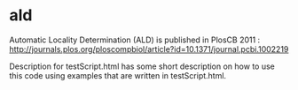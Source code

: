 # ald

Automatic Locality Determination (ALD) is published in PlosCB 2011 : http://journals.plos.org/ploscompbiol/article?id=10.1371/journal.pcbi.1002219

Description for testScript.html has some short description on how to use this code using examples that are written in testScript.html. 
